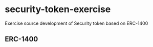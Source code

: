 # security-token-exercise
Exercise source development of Security token based on ERC-1400

## ERC-1400

